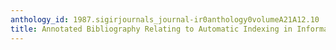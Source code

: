 ```yaml
---
anthology_id: 1987.sigirjournals_journal-ir0anthology0volumeA21A12.10
title: Annotated Bibliography Relating to Automatic Indexing in Information Retrieval
---
```

